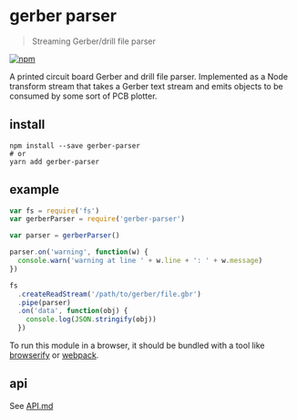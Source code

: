 # gerber parser

> Streaming Gerber/drill file parser

[![npm][npm-badge]][npm]

A printed circuit board Gerber and drill file parser. Implemented as a Node transform stream that takes a Gerber text stream and emits objects to be consumed by some sort of PCB plotter.

[npm]: https://www.npmjs.com/package/gerber-parser
[npm-badge]: https://img.shields.io/npm/v/gerber-parser.svg?style=flat-square&max-age=3600

## install

```
npm install --save gerber-parser
# or
yarn add gerber-parser
```

## example

```js
var fs = require('fs')
var gerberParser = require('gerber-parser')

var parser = gerberParser()

parser.on('warning', function(w) {
  console.warn('warning at line ' + w.line + ': ' + w.message)
})

fs
  .createReadStream('/path/to/gerber/file.gbr')
  .pipe(parser)
  .on('data', function(obj) {
    console.log(JSON.stringify(obj))
  })
```

To run this module in a browser, it should be bundled with a tool like [browserify][] or [webpack][].

[browserify]: http://browserify.org/
[webpack]: https://webpack.js.org/

## api

See [API.md](./API.md)
